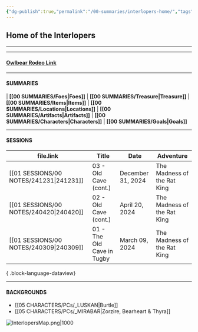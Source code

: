 ```yaml
---
{"dg-publish":true,"permalink":"/00-summaries/interlopers-home/","tags":["gardenEntry"]}
---
```



## Home of the Interlopers

---
---

#### **[Owlbear Rodeo Link](https://www.owlbear.rodeo/room/INJ5YS23Akae/TheInterlopers)**

---
#### SUMMARIES
| **[[00 SUMMARIES/Foes\|Foes]]** | **[[00 SUMMARIES/Treasure\|Treasure]]** | **[[00 SUMMARIES/Items\|Items]]** | **[[00 SUMMARIES/Locations\|Locations]]** | **[[00 SUMMARIES/Artifacts\|Artifacts]]** | **[[00 SUMMARIES/Characters\|Characters]]** | **[[00 SUMMARIES/Goals\|Goals]]**

---
#### SESSIONS

| file.link                                  | Title                      | Date              | Adventure                   |
| ------------------------------------------ | -------------------------- | ----------------- | --------------------------- |
| [[01 SESSIONS/00 NOTES/241231\|241231]] | 03 - Old Cave (cont.)      | December 31, 2024 | The Madness of the Rat King |
| [[01 SESSIONS/00 NOTES/240420\|240420]] | 02 - Old Cave (cont.)      | April 20, 2024    | The Madness of the Rat King |
| [[01 SESSIONS/00 NOTES/240309\|240309]] | 01 - The Old Cave in Tugby | March 09, 2024    | The Madness of the Rat King |

{ .block-language-dataview}

---
#### BACKGROUNDS

- [[05 CHARACTERS/PCs/_LUSKAN\|Burtle]] 
- [[05 CHARACTERS/PCs/_MIRABAR\|Zorzire, Bearheart & Thyra]] 


![InterlopersMap.png|1000](/img/user/zMISC/z_Assets/Artifacts/InterlopersMap.png)
